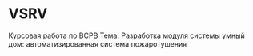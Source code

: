 # VSRV
Курсовая работа по ВСРВ
Тема:	Разработка модуля системы умный дом: автоматизированная система пожаротушения
